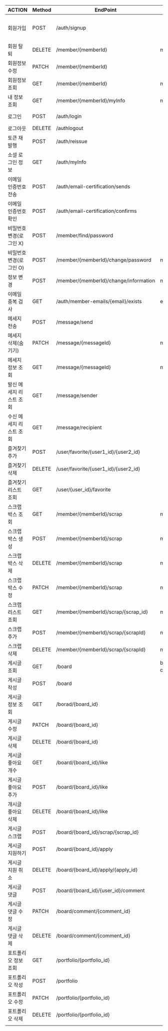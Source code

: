 | ACTION | Method | EndPoint | Query String | Request Body | header | Response Body |
| --- | --- | --- | --- | --- | --- | --- |
| 회원가입 | POST | /auth/signup |  | email,  phone, name,, loginMemberType, loginType, authority, information |  |  |
| 회원 탈퇴 | DELETE | /member/{memberId} | memberId | email, password | accessToken |  |
| 회원정보수정 | PATCH | /member/{memberId} |  |  | accessToken |  |
| 회원정보 조회 | GET | /member/{memberId} | memberId |  | accessToken | id, email, name , twitter, instagram, other sns, loginMemberType, loginType authority, information |
| 내 정보 조회 | GET | /member/{memberId}/myInfo | memberId |  | accessToken | id, email, name , twitter, instagram, other sns, loginMemberType, loginType authority, information |
| 로그인 | POST | /auth/login |  | email, password |  | id, email, name ,loginMemberType,authority, grantType, accessToken, accessTokenExpireIn |
| 로그아웃 | DELETE | /authlogout |  |  | accessToken |  |
| 토큰 재발행 | POST | /auth/reissue |  | accessToken | accessToken | grantType, accessToken, accessTokenExpireIn |
| 소셜 로그인 정보 | GET | /auth/myInfo |  |  | accessToken | id, email, name , twitter, instagram, other sns, loginMemberType, loginType authority, information |
| 이메일 인증번호 전송 | POST | /auth/email-certification/sends |  | email |  |  |
| 이메일 인증번호 확인 | POST | /auth/email-certification/confirms |  | email, certificationNumber |  |  |
| 비밀번호 변경(로그인 X) | POST | /member/find/password |  | email, afterPassword |  |  |
| 비밀번호 변경(로그인 O) | POST | /member/{memberId}/change/password | memberId | email, beforePassword, afterPassword | accessToken |  |
| 정보 변경 | POST | /member/{memberId}/change/information | memberId | information | accessToken |  |
| 이메일 중복 검사 | GET | /auth/member-emails/{email}/exists | email |  |  | boolean(true or false) |
| 메세지 전송 | POST | /message/send |  | content, sender,recipient | accessToken |  |
| 메세지 삭제(숨기기) | PATCH | /message/{messageId} | messageId |  | accessToken |  |
| 메세지 정보 조회 | GET | /message/{messageId} | messageId |  | accessToken |  |
| 발신 메세지 리스트 조회 | GET | /message/sender |  |  | accessToken | List<id,content,sender,recipient |
| 수신 메세지 리스트 조회 | GET | /message/recipient |  |  | accessToken |  |
| 즐겨찾기 추가 | POST | /user/favorite/{user1_id}/{user2_id} |  |  |  |  |
| 즐겨찾기 삭제 | DELETE | /user/favorite/{user1_id}/{user2_id} |  |  |  |  |
| 즐겨찾기 리스트 조회 | GET | /user/{user_id}/favorite |  |  |  |  |
| 스크랩 박스 조회 | GET | /member/{memberId}/scrap | memberId |  |  | List<id, name> |
| 스크랩 박스 생성 | POST | /member/{memberId}/scrap | memberId | name |  |  |
| 스크랩 박스 삭제 | DELETE | /member/{memberId}/scrap | memberId | scrapId |  |  |
| 스크랩 박스 수정 | PATCH | /member/{memberId}/scrap | memberId | name |  |  |
| 스크랩 리스트 조회 | GET | /member/{memberId}/scrap/{scrap_id} | memberId,scrapId |  |  | List<{title, content,viewCount,boardType,category,member{id,emaiil,name}}> |
| 스크랩 추가 | POST | /member/{memberId}/scrap/{scrapId} | memberId,scrapId | board_id |  |  |
| 스크랩 삭제 | DELETE | /member/{memberId}/scrap/{scrapId} | memberId,scrapId | board_id,scrap_Post_id |  |  |
| 게시글 조회 | GET | /board | board_type, category(업종) |  |  |  |
| 게시글 작성 | POST | /board |  | 상세 내용들,token |  |  |
| 게시글 정보 조회 | GET | /borad/{board_id} |  |  |  |  |
| 게시글 수정 | PATCH | /board/{board_id} |  | 수정 내용들,token |  |  |
| 게시글 삭제 | DELETE | /board/{board_id} |  | token |  |  |
| 게시글 좋아요 개수  | GET | /board/{board_id}/like |  | token |  |  |
| 게시글 좋아요 추가 | POST | /board/{board_id}/like |  | user_id,token |  |  |
| 개시글 좋아요 삭제 | DELETE | /board/{board_id}/like |  | user_id,token |  |  |
| 게시글 스크랩 | POST | /board/{board_id}/scrap/{scrap_id} |   | token |  |  |
| 게시글 지원하기 | POST | /board/{board_id}/apply |  | user_id,token |  |  |
| 게시글 지원 취소 | DELETE | /board/{board_id}/apply/{apply_id} |  | token |  |  |
| 게시글 댓글 | POST | /board/{board_id}/{user_id}/comment |  | content,token |  |  |
| 게시글 댓글 수정 | PATCH | /board/comment/{comment_id} |  | content,token |  |  |
| 게시글 댓글 삭제 | DELETE | /board/comment/{comment_id} |  | token |  |  |
| 포트폴리오 정보 조회 | GET | /portfolio/{portfolio_id} |  | toekn |  |  |
| 포트폴리오 작성 | POST | /portfolio |  | 상세내용들, token |  |  |
| 포트폴리오 수정 | PATCH | /portfolio/{portfolio_id} |  | 수정 내용들, token |  |  |
| 포트폴리오 삭제 | DELETE | /portfolio/{portfolio_id} |  | token |  |  |
|  |  |  |  |  |  |  |